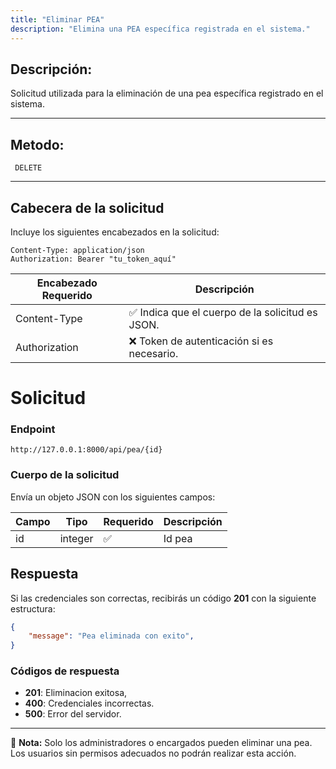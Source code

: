 ```yaml
---
title: "Eliminar PEA"
description: "Elimina una PEA específica registrada en el sistema."
---
```



## Descripción:
Solicitud utilizada para la eliminación de una pea específica registrado en el sistema.

---


## Metodo: 
```
 DELETE
```
---
## **Cabecera de la solicitud**
Incluye los siguientes encabezados en la solicitud:
```
Content-Type: application/json
Authorization: Bearer "tu_token_aquí"
```
|Encabezado	Requerido | Descripción  |
|-------------------- |--------------|
|Content-Type	      |✅	Indica que el cuerpo de la solicitud es JSON.
|Authorization        |❌	Token de autenticación si es necesario.


# **Solicitud**

### **Endpoint**
```
http://127.0.0.1:8000/api/pea/{id}
```

### **Cuerpo de la solicitud**
Envía un objeto JSON con los siguientes campos:


| Campo          | Tipo   | Requerido | Descripción                |
|----------------|--------|-----------|-----------------------------|
| id             | integer | ✅       | Id pea |

## **Respuesta**

Si las credenciales son correctas, recibirás un código **201** con la siguiente estructura:

```json
{
    "message": "Pea eliminada con exito",
}
```


### **Códigos de respuesta**
- **201**: Eliminacion exitosa, 
- **400**: Credenciales incorrectas.
- **500**: Error del servidor.

---

📄 **Nota:** Solo los administradores o encargados pueden eliminar una pea. Los usuarios sin permisos adecuados no podrán realizar esta acción.
